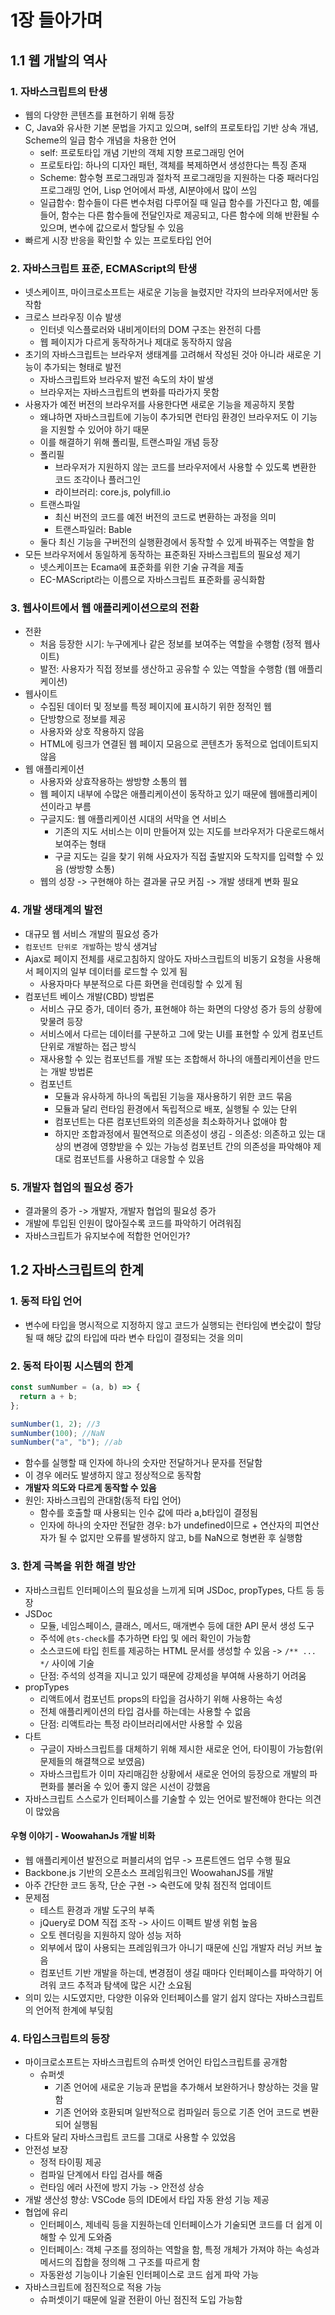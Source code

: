 # 1장 들아가며

## 1.1 웹 개발의 역사

### 1. 자바스크립트의 탄생

- 웹의 다양한 콘텐츠를 표현하기 위해 등장
- C, Java와 유사한 기본 문법을 가지고 있으며, self의 프로토타입 기반 상속 개념, Scheme의 일급 함수 개념을 차용한 언어
  - self: 프로토타입 개념 기반의 객체 지향 프로그래밍 언어
  - 프로토타입: 하나의 디자인 패턴, 객체를 복제하면서 생성한다는 특징 존재
  - Scheme: 함수형 프로그래밍과 절차적 프로그래밍을 지원하는 다중 패러다임 프로그래밍 언어, Lisp 언어에서 파생, AI분야에서 많이 쓰임
  - 일급함수: 함수들이 다른 변수처럼 다루어질 때 일급 함수를 가진다고 함, 예를 들어, 함수는 다른 함수들에 전달인자로 제공되고, 다른 함수에 의해 반환될 수 있으며, 변수에 값으로서 할당될 수 있음
- 빠르게 시장 반응을 확인할 수 있는 프로토타입 언어

### 2. 자바스크립트 표준, ECMAScript의 탄생

- 넷스케이프, 마이크로소프트는 새로운 기능을 늘렸지만 각자의 브라우저에서만 동작함
- 크로스 브라우징 이슈 발생
  - 인터넷 익스플로러와 내비게이터의 DOM 구조는 완전히 다름
  - 웹 페이지가 다르게 동작하거나 제대로 동작하지 않음
- 초기의 자바스크립트는 브라우저 생태계를 고려해서 작성된 것아 아니라 새로운 기능이 추가되는 형태로 발전
  - 자바스크립트와 브라우저 발전 속도의 차이 발생
  - 브라우저는 자바스크립트의 변화를 따라가지 못함
- 사용자가 예전 버전의 브라우저를 사용한다면 새로운 기능을 제공하지 못함
  - 왜냐하면 자바스크립트에 기능이 추가되면 런타임 환경인 브라우저도 이 기능을 지원할 수 있어야 하기 때문
  - 이를 해결하기 위해 폴리필, 트랜스파일 개념 등장
  - 폴리필
    - 브라우저가 지원하지 않는 코드를 브라우저에서 사용할 수 있도록 변환한 코드 조각이나 플러그인
    - 라이브러리: core.js, polyfill.io
  - 트랜스파일
    - 최신 버전의 코드를 예전 버전의 코드로 변환하는 과정을 의미
    - 트랜스파일러: Bable
  - 둘다 최신 기능을 구버전의 실행환경에서 동작할 수 있게 바꿔주는 역할을 함
- 모든 브라우저에서 동일하게 동작하는 표준화된 자바스크립트의 필요성 제기
  - 넷스케이프는 Ecama에 표준화를 위한 기술 규격을 제출
  - EC-MAScript라는 이름으로 자바스크립트 표준화를 공식화함

### 3. 웹사이트에서 웹 애플리케이션으로의 전환

- 전환
  - 처음 등장한 시기: 누구에게나 같은 정보를 보여주는 역할을 수행함 (정적 웹사이트)
  - 발전: 사용자가 직접 정보를 생산하고 공유할 수 있는 역할을 수행함 (웹 애플리케이션)
- 웹사이트
  - 수집된 데이터 및 정보를 특정 페이지에 표시하기 위한 정적인 웹
  - 단방향으로 정보를 제공
  - 사용자와 상호 작용하지 않음
  - HTML에 링크가 연결된 웹 페이지 모음으로 콘텐츠가 동적으로 업데이트되지 않음
- 웹 애플리케이션
  - 사용자와 상효작용하는 쌍방향 소통의 웹
  - 웹 페이지 내부에 수많은 애플리케이션이 동작하고 있기 때문에 웹애플리케이션이라고 부름
  - 구글지도: 웹 애플리케이션 시대의 서막을 연 서비스
    - 기존의 지도 서비스는 이미 만들어져 있는 지도를 브라우저가 다운로드해서 보여주는 형태
    - 구글 지도는 길을 찾기 위해 사요자가 직접 출발지와 도착지를 입력할 수 있음 (쌍방향 소통)
  - 웹의 성장 -> 구현해야 하는 결과물 규모 커짐 -> 개발 생태계 변화 필요

### 4. 개발 생태계의 발전

- 대규모 웹 서비스 개발의 필요성 증가
- `컴포넌트 단위로 개발`하는 방식 생겨남
- Ajax로 페이지 전체를 새로고침하지 않아도 자바스크립트의 비동기 요청을 사용해서 페이지의 일부 데이터를 로드할 수 있게 됨
  - 사용자마다 부분적으로 다른 화면을 런데링할 수 있게 됨
- 컴포넌트 베이스 개발(CBD) 방법론
  - 서비스 규모 증가, 데이터 증가, 표현해야 하는 화면의 다양성 증가 등의 상황에 맞물려 등장
  - 서비스에서 다르는 데이터를 구분하고 그에 맞는 UI를 표현할 수 있게 컴포넌트 단위로 개발하는 접근 방식
  - 재사용할 수 있는 컴포넌트를 개발 또는 조합해서 하나의 애플리케이션을 만드는 개발 방법론
  - 컴포넌트
    - 모듈과 유사하게 하나의 독립된 기능을 재사용하기 위한 코드 묶음
    - 모듈과 달리 런타임 환경에서 독립적으로 배포, 실행될 수 있는 단위
    - 컴포넌트는 다른 컴포넌트와의 의존성을 최소화하거나 없애야 함
    - 하지만 조합과정에서 필연적으로 의존성이 생김 - 의존성: 의존하고 있는 대상의 변경에 영향받을 수 있는 가능성
      컴포넌트 간의 의존성을 파악해야 제대로 컴포넌트를 사용하고 대응할 수 있음

### 5. 개발자 협업의 필요성 증가

- 결과물의 증가 -> 개발자, 개발자 협업의 필요성 증가
- 개발에 투입된 인원이 많아질수록 코드를 파악하기 어려워짐
- 자바스크립트가 유지보수에 적합한 언어인가?

## 1.2 자바스크립트의 한계

### 1. 동적 타입 언어

- 변수에 타입을 명시적으로 지정하지 않고 코드가 실행되는 런타임에 변숫값이 할당될 때 해당 값의 타입에 따라 변수 타입이 결정되는 것을 의미

### 2. 동적 타이핑 시스템의 한계

```js
const sumNumber = (a, b) => {
  return a + b;
};

sumNumber(1, 2); //3
sumNumber(100); //NaN
sumNumber("a", "b"); //ab
```

- 함수를 실행할 때 인자에 하나의 숫자만 전달하거나 문자를 전달함
- 이 경우 에러도 발생하지 않고 정상적으로 동작함
- <b>개발자 의도와 다르게 동작할 수 있음</b>
- 원인: 자바스크립의 관대함(동적 타입 언어)
  - 함수를 호출할 때 사용되는 인수 값에 따라 a,b타입이 결정됨
  - 인자에 하나의 숫자만 전달한 경우: b가 undefined이므로 + 연산자의 피연산자가 될 수 없지만 오류를 발생하지 않고, b를 NaN으로 형변환 후 실행함

### 3. 한계 극복을 위한 해결 방안

- 자바스크립트 인터페이스의 필요성을 느끼게 되며 JSDoc, propTypes, 다트 등 등장
- JSDoc
  - 모듈, 네임스페이스, 클래스, 메서드, 매개변수 등에 대한 API 문서 생성 도구
  - 주석에 `@ts-check`를 추가하면 타입 및 에러 확인이 가능함
  - 소스코드에 타입 힌트를 제공하는 HTML 문서를 생성할 수 있음 -> `/** ... */` 사이에 기술
  - 단점: 주석의 성격을 지니고 있기 때문에 강제성을 부여해 사용하기 어려움
- propTypes
  - 리액트에서 컴포넌트 props의 타입을 검사하기 위해 사용하는 속성
  - 전체 애플리케이션의 타입 검사를 하는데는 사용할 수 없음
  - 단점: 리액트라는 특정 라이브러리에서만 사용할 수 있음
- 다트
  - 구글이 자바스크립트를 대체하기 위해 제시한 새로운 언어, 타이핑이 가능함(위 문제들의 해결책으로 보였음)
  - 자바스크립트가 이미 자리매김한 상황에서 새로운 언어의 등장으로 개발의 파편화를 불러올 수 있어 좋지 않은 시선이 강했음
- 자바스크립트 스스로가 인터페이스를 기술할 수 있는 언어로 발전해야 한다는 의견이 많았음

#### 우형 이야기 - WoowahanJs 개발 비화

- 웹 애플리케이션 발전으로 퍼블리셔의 업무 -> 프론트엔드 업무 수행 필요
- Backbone.js 기반의 오픈소스 프레임워크인 WoowahanJS를 개발
- 아주 간단한 코드 동작, 단순 구현 -> 숙련도에 맞춰 점진적 업데이트
- 문제점
  - 테스트 환경과 개발 도구의 부족
  - jQuery로 DOM 직접 조작 -> 사이드 이펙트 발생 위험 높음
  - 오토 렌더링을 지원하지 않아 성능 저하
  - 외부에서 많이 사용되는 프레임워크가 아니기 때문에 신입 개발자 러닝 커브 높음
  - 컴포넌트 기반 개발을 하는데, 변경점이 생길 때마다 인터페이스를 파악하기 어려워 코드 추적과 탐색에 많은 시간 소요됨
- 의미 있는 시도였지만, 다양한 이유와 인터페이스를 알기 쉽지 않다는 자바스크립트의 언어적 한계에 부딪힘

### 4. 타입스크립트의 등장

- 마이크로소프트는 자바스크립트의 슈퍼셋 언어인 타입스크립트를 공개함
  - 슈퍼셋
    - 기존 언어에 새로운 기능과 문법을 추가해서 보완하거나 향상하는 것을 말함
    - 기존 언어와 호환되며 일반적으로 컴파일러 등으로 기존 언어 코드로 변환되어 실행됨
- 다트와 달리 자바스크립트 코드를 그대로 사용할 수 있었음
- 안전성 보장
  - 정적 타이핑 제공
  - 컴파일 단계에서 타입 검사를 해줌
  - 런타임 에러 사전에 방지 가능 -> 안전성 상승
- 개발 생산성 향상: VSCode 등의 IDE에서 타입 자동 완성 기능 제공
- 협업에 유리
  - 인터페이스, 제네릭 등을 지원하는데 인터페이스가 기술되면 코드를 더 쉽게 이해할 수 있게 도와줌
  - 인터페이스: 객체 구조를 정의하는 역할을 함, 특정 개체가 가져야 하는 속성과 메서드의 집합을 정의해 그 구조를 따르게 함
  - 자동완성 기능이나 기술된 인터페이스로 코드 쉽게 파악 가능
- 자바스크립트에 점진적으로 적용 가능
  - 슈퍼셋이기 때문에 일괄 전환이 아닌 점진적 도입 가능함

